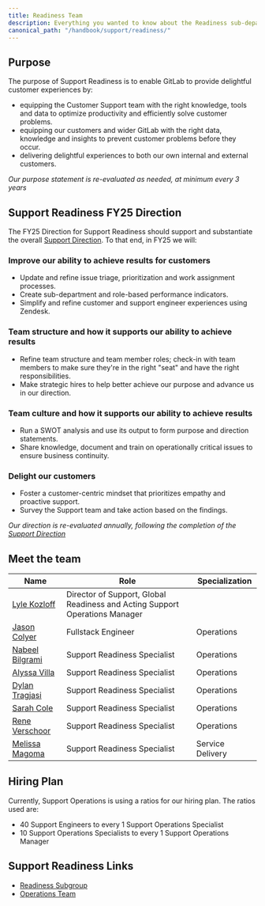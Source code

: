 ```yaml
---
title: Readiness Team
description: Everything you wanted to know about the Readiness sub-department
canonical_path: "/handbook/support/readiness/"
---
```


## Purpose

The purpose of Support Readiness is to enable GitLab to provide delightful customer experiences by:

- equipping the Customer Support team with the right knowledge, tools and data to optimize productivity and efficiently solve customer problems. 
- equipping our customers and wider GitLab with the right data, knowledge and insights to prevent customer problems before they occur.
- delivering delightful experiences to both our own internal and external customers.

*Our purpose statement is re-evaluated as needed, at minimum every 3 years*

## Support Readiness FY25 Direction

The FY25 Direction for Support Readiness should support and substantiate the overall [Support Direction](/handbook/support/#fy25-direction). To that end, in FY25 we will:

### Improve our ability to achieve results for customers

- Update and refine issue triage, prioritization and work assignment processes.
- Create sub-department and role-based performance indicators.
- Simplify and refine customer and support engineer experiences using Zendesk.

### Team structure and how it supports our ability to achieve results

- Refine team structure and team member roles; check-in with team members to make sure they're in the right "seat" and have the right responsibilities.
- Make strategic hires to help better achieve our purpose and advance us in our direction.

### Team culture and how it supports our ability to achieve results

- Run a SWOT analysis and use its output to form purpose and direction statements.
- Share knowledge, document and train on operationally critical issues to ensure business continuity.

### Delight our customers

- Foster a customer-centric mindset that prioritizes empathy and proactive support.
- Survey the Support team and take action based on the findings.

*Our direction is re-evaluated annually, following the completion of the [Support Direction](/handbook/support/#fy25-direction)*

## Meet the team

| Name                                                  | Role                                  | Specialization                             |
|-------------------------------------------------------|---------------------------------------|---------------------------|
| [Lyle Kozloff](https://gitlab.com/lyle)               | Director of Support, Global Readiness and Acting Support Operations Manager |
| [Jason Colyer](https://gitlab.com/jcolyer)            | Fullstack Engineer                   | Operations |
| [Nabeel Bilgrami](https://gitlab.com/nabeel.bilgrami) | Support Readiness Specialist         | Operations |
| [Alyssa Villa](https://gitlab.com/avilla4)            | Support Readiness Specialist         | Operations |
| [Dylan Tragjasi](https://gitlab.com/dtragjasi)        | Support Readiness Specialist         | Operations |
| [Sarah Cole](https://gitlab.com/Secole)               | Support Readiness Specialist         | Operations |
| [Rene Verschoor](https://gitlab.com/rverschoor)       | Support Readiness Specialist         | Operations |
| [Melissa Magoma](https://gitlab.com/Melissa_Magoma)   | Support Readiness Specialist         | Service Delivery |

## Hiring Plan

Currently, Support Operations is using a ratios for our hiring plan. The ratios
used are:

- 40 Support Engineers to every 1 Support Operations Specialist
- 10 Support Operations Specialists to every 1 Support Operations Manager

## Support Readiness Links

- [Readiness Subgroup](https://gitlab.com/gitlab-com/support/readiness)
- [Operations Team](./operations)
